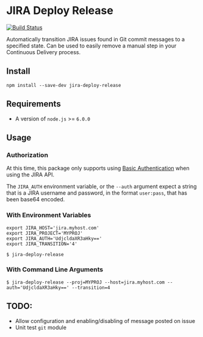 # JIRA Deploy Release

[![Build Status](https://travis-ci.org/DrewML/jira-deploy-release.svg?branch=master)](https://travis-ci.org/DrewML/jira-deploy-release)

Automatically transition JIRA issues found in Git commit messages to a specified state. Can be used to easily remove a manual step in your Continuous Delivery process.

## Install

```shell
npm install --save-dev jira-deploy-release
```

## Requirements

- A version of `node.js` >= `6.0.0`

## Usage

### Authorization

At this time, this package only supports using [Basic Authentication](https://developer.atlassian.com/jiradev/jira-apis/jira-rest-apis/jira-rest-api-tutorials/jira-rest-api-example-basic-authentication) when using the JIRA API.

The `JIRA_AUTH` environment variable, or the `--auth` argument expect a string that is a JIRA username and password, in the format `user:pass`, that has been base64 encoded.

### With Environment Variables

```shell
export JIRA_HOST='jira.myhost.com'
export JIRA_PROJECT='MYPROJ'
export JIRA_AUTH='UdjcldaXR3aHky=='
export JIRA_TRANSITION='4'

$ jira-deploy-release
```

### With Command Line Arguments

```shell
$ jira-deploy-release --proj=MYPROJ --host=jira.myhost.com --auth='UdjcldaXR3aHky==' --transition=4
```

## TODO:

- Allow configuration and enabling/disabling of message posted on issue
- Unit test `git` module
